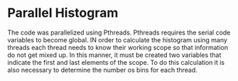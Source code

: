 # Parallel Histogram
The code was parallelized using Pthreads. Pthreads requires the serial code variables to become global. IN order to calculate the histogram using many threads each thread needs to know their working scope so that information do not get mixed up. In this manner, it must be created two variables that indicate the first and last elements of the scope. To do this calculation it is also necessary to determine the number os bins for each thread. 
